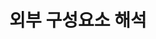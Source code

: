 ---
layout: default
title: 외부 구성요소 해석
nav_order: 11
permalink: /docs/assemblies/components/resolve_external_components
parent: 구성요소
grand_parent: 조립품
---